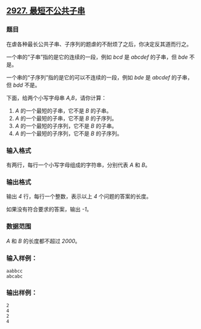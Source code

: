 ## [2927. 最短不公共子串](https://www.acwing.com/problem/content/2930/)

### 题目

在虐各种最长公共子串、子序列的题虐的不耐烦了之后，你决定反其道而行之。

一个串的“子串”指的是它的连续的一段，例如 *bcd* 是 *abcdef* 的子串，但 *bde* 不是。

一个串的“子序列”指的是它的可以不连续的一段，例如 *bde* 是 *abcdef* 的子串，但 *bdd* 不是。

下面，给两个小写字母串 *A,B*，请你计算：

1. *A* 的一个最短的子串，它不是 *B* 的子串。
2. *A* 的一个最短的子串，它不是 *B* 的子序列。
3. *A* 的一个最短的子序列，它不是 *B* 的子串。
4. *A* 的一个最短的子序列，它不是 *B* 的子序列。

### 输入格式

有两行，每行一个小写字母组成的字符串，分别代表 *A* 和 *B*。

### 输出格式

输出 *4* 行，每行一个整数，表示以上 *4* 个问题的答案的长度。

如果没有符合要求的答案，输出 *-1*。

### 数据范围

*A* 和 *B* 的长度都不超过 *2000*。

### 输入样例：

```
aabbcc
abcabc
```

### 输出样例：

```
2
4
2
4
```

